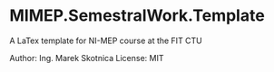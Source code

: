 # MIMEP.SemestralWork.Template
A LaTex template for NI-MEP course at the FIT CTU

Author: Ing. Marek Skotnica 
License: MIT
